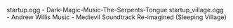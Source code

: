 startup.ogg - Dark-Magic-Music-The-Serpents-Tongue
startup_village.ogg - Andrew Willis Music - Medievil Soundtrack Re-imagined (Sleeping Village)